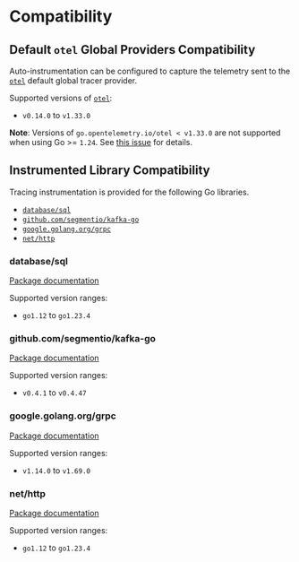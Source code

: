 # Compatibility

## Default `otel` Global Providers Compatibility

Auto-instrumentation can be configured to capture the telemetry sent to the
[`otel`] default global tracer provider.

Supported versions of [`otel`]:

- `v0.14.0` to `v1.33.0`

**Note**: Versions of `go.opentelemetry.io/otel < v1.33.0` are not supported
when using Go >= `1.24`. See [this issue] for details.

[`otel`]: https://pkg.go.dev/go.opentelemetry.io/otel
[this issue]: https://github.com/open-telemetry/opentelemetry-go-instrumentation/issues/1318

## Instrumented Library Compatibility

Tracing instrumentation is provided for the following Go libraries.

- [`database/sql`](#databasesql)
- [`github.com/segmentio/kafka-go`](#githubcomsegmentiokafka-go)
- [`google.golang.org/grpc`](#googlegolangorggrpc)
- [`net/http`](#nethttp)

### database/sql

[Package documentation](https://pkg.go.dev/database/sql)

Supported version ranges:

- `go1.12` to `go1.23.4`

### github.com/segmentio/kafka-go

[Package documentation](https://pkg.go.dev/github.com/segmentio/kafka-go)

Supported version ranges:

- `v0.4.1` to `v0.4.47`

### google.golang.org/grpc

[Package documentation](https://pkg.go.dev/google.golang.org/grpc)

Supported version ranges:

- `v1.14.0` to `v1.69.0`

### net/http

[Package documentation](https://pkg.go.dev/net/http)

Supported version ranges:

- `go1.12` to `go1.23.4`
